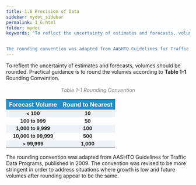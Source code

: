 ```yaml
---
title: 1.6 Precision of Data
sidebar: mydoc_sidebar
permalink: 1_6.html
folder: mydoc
keywords: "To reflect the uncertainty of estimates and forecasts, volumes should be rounded. Practical guidance is to round the volumes according to Table 1-1 Rounding Convention as follows.


The rounding convention was adapted from AASHTO Guidelines for Traffic Data Programs published in 2009. The convention was revised to be more stringent to address situations where growth is low and future volumes after rounding appear to be the same."
---
```



<style>
  div{text-align: justify;}
</style>

To reflect the uncertainty of estimates and forecasts, volumes should be rounded. Practical guidance is to round the volumes according to <b>Table 1-1</b> Rounding Convention.



<style>
table {
  /* border-collapse: collapse; */
  /* width: 100%; */
  /* display: table-cell;
  vertical-align: center; 
  text-align: center; */

}


th{
  text-align:center;
  background-color: #248ec2;
  color: white;
  vertical-align: center; 
  text-align: center;
}

td {
  text-align: left;
  vertical-align: middle;
  border-color: #96D4D4;
  font-size: 13px;
  vertical-align: center; 
  text-align: center;
  /* padding: 8px; */
  /* width: 25%;  */
}

tr:nth-child(even) {
  background-color:  #EEF2F8;
}
</style>

<div style="text-align:center; color:grey; margin:1rem"><i>Table 1-1 Rounding Convention</i></div> 


<table style="margin-left:auto;margin-right:auto;">
  <tr>
  <th>Forecast Volume</th>
  <th>Round to Nearest</th>

  </tr>

   <tr>
  <td> <b> < 100</b></td>
  <td><b>10</b></td>

  </tr>
   <tr>
  <td><b> 100 to 999</b></td>
  <td><b>50 </b></td>
  </tr>

  <tr>
  <td><b>1,000 to 9,999 </b></td>
  <td><b>100 </b></td> 
  </tr>


  <tr>
  <td><b>10,000 to 99,999 </b></td>
  <td><b>500 </b></td> 
  </tr>

  <tr>
  
  <td><b>> 99,999 </b></td>
  <td><b>1,000 </b></td>
  
  </tr>
</table>




The rounding convention
was adapted from AASHTO
Guidelines for Traffic Data
Programs, published in 2009.
The convention was revised
to be more stringent in order
to address situations where
growth is low and future
volumes after rounding appear
to be the same.
